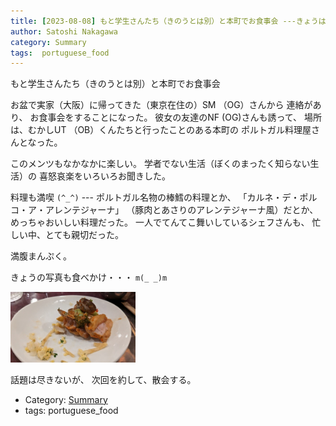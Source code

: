 ```yaml
---
title: [2023-08-08] もと学生さんたち（きのうとは別）と本町でお食事会 ---きょうはポルトガル料理 `(^o^)`
author: Satoshi Nakagawa
category: Summary
tags:  portuguese_food
---
```


もと学生さんたち（きのうとは別）と本町でお食事会

 お盆で実家（大阪）に帰ってきた（東京在住の）SM （OG）さんから
連絡があり、
お食事会をすることになった。
彼女の友達のNF (OG)さんも誘って、
場所は、むかしUT （OB）くんたちと行ったことのある本町の
ポルトガル料理屋さんとなった。

 このメンツもなかなかに楽しい。
学者でない生活（ぼくのまったく知らない生活）の
喜怒哀楽をいろいろお聞きした。

 料理も満喫 `(^_^)` ---
ポルトガル名物の棒鱈の料理とか、
「カルネ・デ・ポルコ・ア・アレンテジャーナ」
（豚肉とあさりのアレンテジャーナ風）だとか、
めっちゃおいしい料理だった。
一人でてんてこ舞いしているシェフさんも、
忙しい中、とても親切だった。

 満腹まんぷく。

 きょうの写真も食べかけ・・・ `m(_ _)m`

<a href="/pict/2023-08-08-porto-2-pub.jpg">
<img src="/pict/2023-08-08-porto-2-pub.jpg" alt="ポルトガル料理食べかけ" width="200"/></a>

 話題は尽きないが、
次回を約して、散会する。

- Category: [Summary](https://merapano.github.io/categories.html#Summary)
- tags:  portuguese_food
